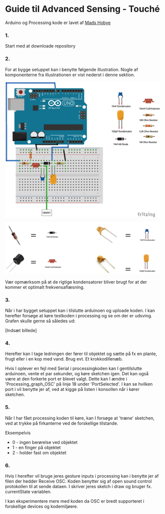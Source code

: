 # Guide til Advanced Sensing - Touché

Arduino og Processing kode er lavet af [Mads Hobye](https://www.instructables.com/id/Touche-for-Arduino-Advanced-touch-sensing/)

### 1.
 Start med at downloade repository


### 2.
For at bygge setuppet kan i benytte følgende illustration. Nogle af komponenterne fra illustrationen er vist nederst i denne sektion.

![](touchesetup_v2.png)

![](touchekomp.png)

Vær opmærksom på at de rigtige kondensatorer bliver brugt for at der kommer et optimalt frekvensaflæsning.

### 3.
Når i har bygget setuppet kan i tilslutte arduinoen og uploade koden. I kan herefter forsøge at køre testkoden i processing og se om der er udsving. Grafen skulle gerne så således ud:

[Indsæt billede]

### 4.

Herefter kan I tage ledningen der fører til objektet og sætte på fx en plante, frugt eller i en kop med vand. Brug evt. Et krokkodillenæb.

Hvis I oplever en fejl med Serial i processingkoden kan I gentilslutte arduinoen, vente et par sekunder, og køre sketchen igen. Det kan også være at den forkerte port er blevet valgt. Dette kan I ændre i 'Processing_graph_OSC' på linje 18 under 'PortSelected'. I kan se hvilken port i vil benytte jer af, ved at kigge på listen i konsollen når i kører sketchen.

### 5.

Når I har fået processing koden til køre, kan I forsøge at 'træne' sketchen, ved at trykke på firkanterne ved de forskellige tilstande.

Eksempelvis
* 0 - ingen berørelse ved objektet
* 1 - en finger på objektet
* 2 - holder fast om objektet

### 6.

Hvis I herefter vil bruge jeres gesture inputs i processing kan i benytte jer af filen der hedder Receive OSC. Koden benytter sig af open sound control protokollen til at sende dataen. I skriver jeres sketch i draw og bruger fx. currentState variablen.

I kan eksperimentere mere med koden da OSC er bredt supporteret i forskellige devices og kodemiljøere.
